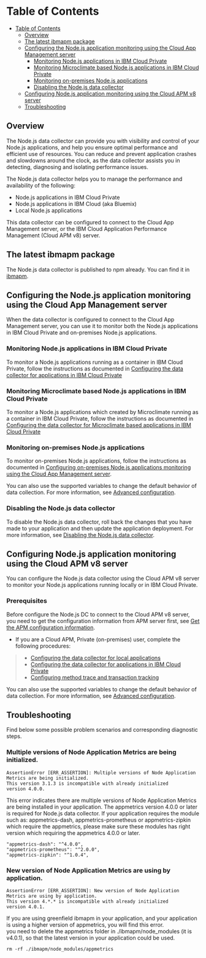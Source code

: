 Table of Contents
=================
- [Table of Contents](#table-of-contents)
    - [Overview](#overview)
    - [The latest ibmapm package](#the-latest-ibmapm-package)
    - [Configuring the Node.js application monitoring using the Cloud App Management server](#configuring-the-nodejs-application-monitoring-using-the-cloud-app-management-server)
        - [Monitoring Node.js applications in IBM Cloud Private](#monitoring-nodejs-applications-in-ibm-cloud-private)
        - [Monitoring Microclimate based Node.js applications in IBM Cloud Private](#monitoring-microclimate-based-nodejs-applications-in-ibm-cloud-private)
        - [Monitoring on-premises Node.js applications](#monitoring-on-premises-nodejs-applications)
        - [Disabling the Node.js data collector](#disabling-the-nodejs-data-collector)
    - [Configuring Node.js application monitoring using the Cloud APM v8 server](#configuring-nodejs-application-monitoring-using-the-cloud-apm-v8-server)
    - [Troubleshooting](#troubleshooting)    

## Overview
The Node.js data collector can provide you with visibility and control of your Node.js applications, and help you ensure optimal performance and efficient use of resources. You can reduce and prevent application crashes and slowdowns around the clock, as the data collector assists you in detecting, diagnosing and isolating performance issues.

The Node.js data collector helps you to manage the performance and availability of the following:

- Node.js applications in IBM Cloud Private
- Node.js applications in IBM Cloud (aka Bluemix)
- Local Node.js applications

This data collector can be configured to connect to the Cloud App Management server, or the IBM Cloud Application Performance Management (Cloud APM v8) server.

## The latest ibmapm package
The Node.js data collector is published to npm already. You can find it in [ibmapm](https://www.npmjs.com/package/ibmapm).


## Configuring the Node.js application monitoring using the Cloud App Management server
When the data collector is configured to connect to the Cloud App Management server, you can use it to monitor both the Node.js applications in IBM Cloud Private and on-premises Node.js applications.

### Monitoring Node.js applications in IBM Cloud Private

To monitor a Node.js applications running as a container in IBM Cloud Private, follow the instructions as documented in [Configuring the data collector for applications in IBM Cloud Private](ibmapm/readme-topics/nodejsdc_config_winterfell_container.md)

### Monitoring Microclimate based Node.js applications in IBM Cloud Private

To monitor a Node.js applications which created by Microclimate running as a container in IBM Cloud Private, follow the instructions as documented in [Configuring the data collector for Microclimate based applications in IBM Cloud Private](ibmapm/readme-topics/nodejsdc_config_winterfell_container_microclimate.md)

### Monitoring on-premises Node.js applications
To monitor on-premises Node.js applications, follow the instructions as documented in [Configuring on-premises Node.js applications monitoring using the Cloud App Management server](ibmapm/readme-topics/nodejsdc_config_winterfell_onpremise.md).

You can also use the supported variables to change the default behavior of data collection. For more information, see [Advanced configuration](ibmapm/readme-topics/nodejs_dc_advanced_config.md).

### Disabling the Node.js data collector
To disable the Node.js data collector, roll back the changes that you have made to your application and then update the application deployment. For more information, see [Disabling the Node.js data collector](ibmapm/readme-topics/nodejs_dc_unconfig.md).

## Configuring Node.js application monitoring using the Cloud APM v8 server
You can configure the Node.js data collector using the Cloud APM v8 server to monitor your Node.js applications running locally or in IBM Cloud Private.

### Prerequisites
Before configure the Node.js DC to connect to the Cloud APM v8 server, you need to get the configuration information from APM server first, see [Get the APM configuration information](ibmapm/readme-topics/nodejs_dc_apm_configure.md).

- If you are a Cloud APM, Private (on-premises) user, complete the following procedures:
> - [Configuring the data collector for local applications](ibmapm/readme-topics/nodejsdc_config_apm_onpremise.md)
> - [Configuring the data collector for applications in IBM Cloud Private](ibmapm/readme-topics/nodejsdc_config_apm_icp.md)
> - [Configuring method trace and transaction tracking](ibmapm/readme-topics/nodejsdc_mt_tt.md)

You can also use the supported variables to change the default behavior of data collection. For more information, see [Advanced configuration](ibmapm/readme-topics/nodejs_dc_advanced_config.md).

## Troubleshooting
Find below some possible problem scenarios and corresponding diagnostic steps. 
### Multiple versions of Node Application Metrics are being initialized.

```
AssertionError [ERR_ASSERTION]: Multiple versions of Node Application Metrics are being initialized.
This version 3.1.3 is incompatible with already initialized
version 4.0.0.
```
This error indicates there are multiple versions of Node Application Metrics are being installed in your application. The appmetrics version 4.0.0 or later is required for Node.js data collector.
If your application requires the module such as: appmetrics-dash, appmetrics-prometheus or appmetrics-zipkin which require the appmetrics, please make sure these modules has right version which requiring the appmetrics 4.0.0 or later.
```
"appmetrics-dash": "^4.0.0",
"appmetrics-prometheus": "^2.0.0",
"appmetrics-zipkin": "^1.0.4",
```

### New version of Node Application Metrics are using by application.

```
AssertionError [ERR_ASSERTION]: New version of Node Application Metrics are using by application.
This version 4.*.* is incompatible with already initialized
version 4.0.1.
```
If you are using greenfield ibmapm in your application, and your application is using a higher version of appmetrics, you will find this error.  
you need to delete the appmetrics folder in ./ibmapm/node_modules (it is v4.0.1), so that the latest version in your application could be used.
```
rm -rf ./ibmapm/node_modules/appmetrics
```

